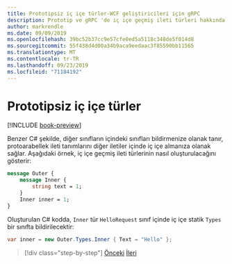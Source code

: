```yaml
---
title: Prototipsiz iç içe türler-WCF geliştiricileri için gRPC
description: Prototip ve gRPC 'de iç içe geçmiş ileti türleri hakkında bilgi edinin ve bunların içinde C#nasıl oluşturulduğunu öğrenin.
author: markrendle
ms.date: 09/09/2019
ms.openlocfilehash: 39bc52b37cc9e57cfe0ed5a5118c348de5f014d8
ms.sourcegitcommit: 55f438d4d00a34b9aca9eedaac3f85590bb11565
ms.translationtype: MT
ms.contentlocale: tr-TR
ms.lasthandoff: 09/23/2019
ms.locfileid: "71184192"
---
```

# <a name="protobuf-nested-types"></a>Prototipsiz iç içe türler

[!INCLUDE [book-preview](../../../includes/book-preview.md)]

Benzer C# şekilde, diğer sınıfların içindeki sınıfları bildirmenize olanak tanır, protoarabellek ileti tanımlarını diğer iletiler içinde iç içe almanıza olanak sağlar. Aşağıdaki örnek, iç içe geçmiş ileti türlerinin nasıl oluşturulacağını gösterir:

```protobuf
message Outer {
    message Inner {
        string text = 1;
    }
    Inner inner = 1;
}
```

Oluşturulan C# kodda, `Inner` tür `HelloRequest` sınıf içinde iç içe statik `Types` bir sınıfta bildirilecektir:

```csharp
var inner = new Outer.Types.Inner { Text = "Hello" };
```

>[!div class="step-by-step"]
>[Önceki](protobuf-data-types.md)
>[İleri](protobuf-repeated.md)
